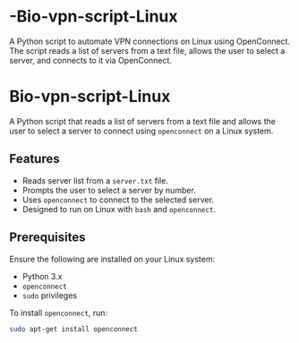 # -Bio-vpn-script-Linux
A Python script to automate VPN connections on Linux using OpenConnect. The script reads a list of servers from a text file, allows the user to select a server, and connects to it via OpenConnect.
# Bio-vpn-script-Linux

A Python script that reads a list of servers from a text file and allows the user to select a server to connect using `openconnect` on a Linux system.

## Features

- Reads server list from a `server.txt` file.
- Prompts the user to select a server by number.
- Uses `openconnect` to connect to the selected server.
- Designed to run on Linux with `bash` and `openconnect`.

## Prerequisites

Ensure the following are installed on your Linux system:

- Python 3.x
- `openconnect`
- `sudo` privileges

To install `openconnect`, run:

```bash
sudo apt-get install openconnect

